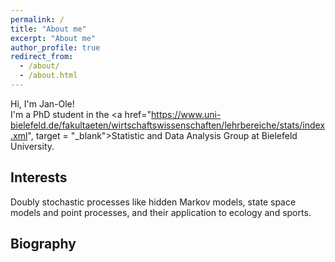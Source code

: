 ```yaml
---
permalink: /
title: "About me"
excerpt: "About me"
author_profile: true
redirect_from: 
  - /about/
  - /about.html
---
```


Hi, I'm Jan-Ole! <br>
I'm a PhD student in the <a href="https://www.uni-bielefeld.de/fakultaeten/wirtschaftswissenschaften/lehrbereiche/stats/index.xml", target = "_blank">Statistic and Data Analysis Group</a> at Bielefeld University.

## Interests

Doubly stochastic processes like hidden Markov models, state space models and point processes, and their application to ecology and sports.

## Biography
